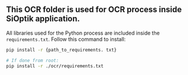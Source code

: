 ## This OCR folder is used for OCR process inside SiOptik application.

All libraries used for the Python process are included inside the `requirements.txt`. Follow this command to install:
```sh
pip install -r {path_to_requirements. txt}

# If done from root:
pip install -r ./ocr/requirements.txt
```